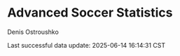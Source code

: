 # Advanced Soccer Statistics
Denis Ostroushko

<!-- gfm -->

Last successful data update: 2025-06-14 16:14:31 CST
